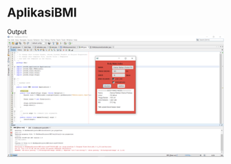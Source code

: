 # AplikasiBMI
Output
![alt text](https://github.com/DamarRaihanChoirulFirdaus27RPL/AplikasiBMI/blob/master/Screenshot%20(197).png)
